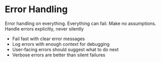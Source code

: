 # Error Handling

Error handling on everything. Everything can fail. Make no assumptions. Handle errors explicitly, never silently

- Fail fast with clear error messages
- Log errors with enough context for debugging
- User-facing errors should suggest what to do next
- Verbose errors are better than silent failures


